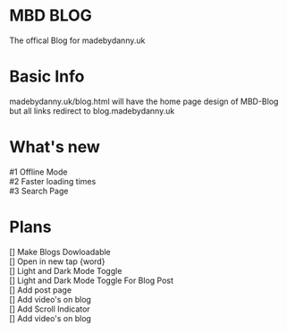# MBD BLOG
The offical Blog for madebydanny.uk 
# Basic Info
madebydanny.uk/blog.html will have the home page design of MBD-Blog but all links redirect to blog.madebydanny.uk
# What's new
#1 Offline Mode<br>
#2 Faster loading times<br>
#3 Search Page

# Plans
[] Make Blogs Dowloadable<br>
[] Open in new tap {word}<br>
[] Light and Dark Mode Toggle <br>
[] Light and Dark Mode Toggle For Blog Post<br>
[] Add post page<br>
[] Add video's on blog<br>
[] Add Scroll Indicator<br>
[] Add video's on blog